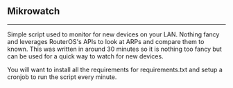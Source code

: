 ## Mikrowatch
---
Simple script used to monitor for new devices on your LAN. Nothing fancy and 
leverages RouterOS's APIs to look at ARPs and compare them to known. This was
written in around 30 minutes so it is nothing too fancy but can be used for a 
quick way to watch for new devices. 

You will want to install all the requirements for requirements.txt and setup a cronjob to run 
the script every minute.